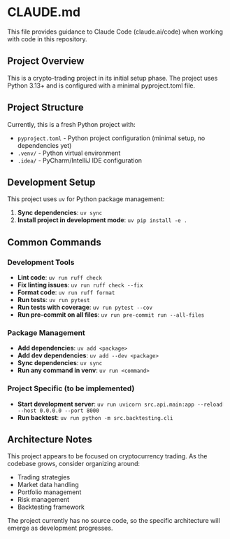 # CLAUDE.md

This file provides guidance to Claude Code (claude.ai/code) when working with code in this repository.

## Project Overview

This is a crypto-trading project in its initial setup phase. The project uses Python 3.13+ and is configured with a minimal pyproject.toml file.

## Project Structure

Currently, this is a fresh Python project with:
- `pyproject.toml` - Python project configuration (minimal setup, no dependencies yet)
- `.venv/` - Python virtual environment
- `.idea/` - PyCharm/IntelliJ IDE configuration

## Development Setup

This project uses `uv` for Python package management:

1. **Sync dependencies**: `uv sync`
2. **Install project in development mode**: `uv pip install -e .`

## Common Commands

### Development Tools
- **Lint code**: `uv run ruff check`
- **Fix linting issues**: `uv run ruff check --fix`
- **Format code**: `uv run ruff format`
- **Run tests**: `uv run pytest`
- **Run tests with coverage**: `uv run pytest --cov`
- **Run pre-commit on all files**: `uv run pre-commit run --all-files`

### Package Management
- **Add dependencies**: `uv add <package>`
- **Add dev dependencies**: `uv add --dev <package>`
- **Sync dependencies**: `uv sync`
- **Run any command in venv**: `uv run <command>`

### Project Specific (to be implemented)
- **Start development server**: `uv run uvicorn src.api.main:app --reload --host 0.0.0.0 --port 8000`
- **Run backtest**: `uv run python -m src.backtesting.cli`

## Architecture Notes

This project appears to be focused on cryptocurrency trading. As the codebase grows, consider organizing around:
- Trading strategies
- Market data handling
- Portfolio management
- Risk management
- Backtesting framework

The project currently has no source code, so the specific architecture will emerge as development progresses.
